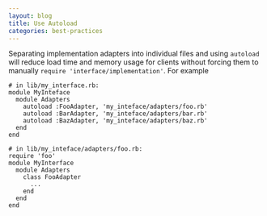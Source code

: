 ```yaml
---
layout: blog
title: Use Autoload
categories: best-practices
---
```


Separating implementation adapters into individual files and using `autoload` will reduce load time and memory usage for clients without forcing them to manually `require 'interface/implementation'`. For example

    # in lib/my_interface.rb:
    module MyInteface
      module Adapters
        autoload :FooAdapter, 'my_inteface/adapters/foo.rb'
        autoload :BarAdapter, 'my_inteface/adapters/bar.rb'
        autoload :BazAdapter, 'my_inteface/adapters/baz.rb'
      end
    end
    
    # in lib/my_inteface/adapters/foo.rb:
    require 'foo'
    module MyInterface
      module Adapters
        class FooAdapter
          ...
        end
      end
    end
